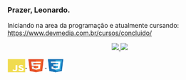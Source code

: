 ### Prazer, Leonardo.

Iniciando na area da programação e atualmente cursando:
https://www.devmedia.com.br/cursos/concluido/

<div align="center">
  <a href="https://github.com/LeoCheettos">
  <img height="180em" src="https://github-readme-stats.vercel.app/api?username=LeoCheettos&show_icons=true&theme=nord&include_all_commits=true&count_private=true"/>
  <img height="180em" src="https://github-readme-stats.vercel.app/api/top-langs/?username=LeoCheettos&layout=compact&langs_count=7&theme=nord"/>
</div>
<div style="display: inline_block"><br>
  <img align="center" alt="Leo-Js" height="30" width="40" src="https://raw.githubusercontent.com/devicons/devicon/master/icons/javascript/javascript-plain.svg">
  <img align="center" alt="Leo-HTML" height="30" width="40" src="https://raw.githubusercontent.com/devicons/devicon/master/icons/html5/html5-original.svg">
  <img align="center" alt="Leo-CSS" height="30" width="40" src="https://raw.githubusercontent.com/devicons/devicon/master/icons/css3/css3-original.svg">
 </div>
